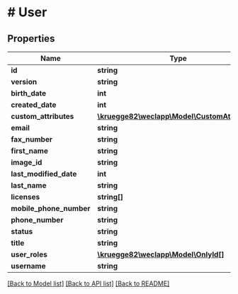 # # User

## Properties

Name | Type | Description | Notes
------------ | ------------- | ------------- | -------------
**id** | **string** |  | [optional]
**version** | **string** |  | [optional]
**birth_date** | **int** |  | [optional]
**created_date** | **int** |  | [optional]
**custom_attributes** | [**\kruegge82\weclapp\Model\CustomAttribute[]**](CustomAttribute.md) |  | [optional]
**email** | **string** |  |
**fax_number** | **string** |  | [optional]
**first_name** | **string** |  | [optional]
**image_id** | **string** |  | [optional]
**last_modified_date** | **int** |  | [optional]
**last_name** | **string** |  | [optional]
**licenses** | **string[]** |  | [optional]
**mobile_phone_number** | **string** |  | [optional]
**phone_number** | **string** |  | [optional]
**status** | **string** |  | [optional]
**title** | **string** |  | [optional]
**user_roles** | [**\kruegge82\weclapp\Model\OnlyId[]**](OnlyId.md) |  | [optional]
**username** | **string** |  | [optional]

[[Back to Model list]](../../README.md#models) [[Back to API list]](../../README.md#endpoints) [[Back to README]](../../README.md)
